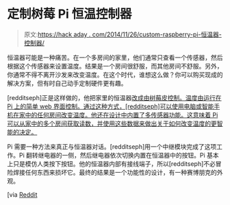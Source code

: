 # 定制树莓 Pi 恒温控制器

> 原文:[https://hack aday . com/2014/11/26/custom-raspberry-pi-恒温器-控制器/](https://hackaday.com/2014/11/26/custom-raspberry-pi-thermostat-controller/)

恒温器可能是一种痛苦。在一个多房间的家里，他们通常只查看一个传感器，然后根据这个传感器来设置温度。结果是一个房间很舒服，而其他房间不舒服。另外，你通常不得不离开沙发来改变温度。在这个时代，谁想这么做？你可以购买现成的解决方案，但有时自己动手定制硬件更有趣。

[redditseph]正是这样做的，他把家里的恒温器[改成由树莓皮控制。温度由运行在 Pi 上的简单 web 界面控制。通过这种方式，[redditseph]可以使用电脑或智能手机在家中的任何房间改变温度。他还在设计中内置了多传感器功能。这意味着 Pi 可以从家中的多个房间获取读数，并使用这些数据来做出关于如何改变温度的更智能的决定。](http://imgur.com/gallery/YxElS "RasPi Thermostat")

Pi 需要一种方法来真正与恒温器对话。[redditseph]用一个中继模块完成了这项工作。Pi 翻转继电器的一侧，然后继电器依次切换内置在恒温器中的按钮。Pi 基本上只是模仿人类按下按钮。他的恒温器内部有接线端子，所以[redditseph]不必冒险焊接任何东西来损坏它。最终的结果是一个功能性的设计，有一种赛博朋克的外观。

[via [Reddit](http://www.reddit.com/r/raspberry_pi/comments/2nc4z5/my_homemade_raspberry_pi_smart_thermostat/ "Reddit.com")